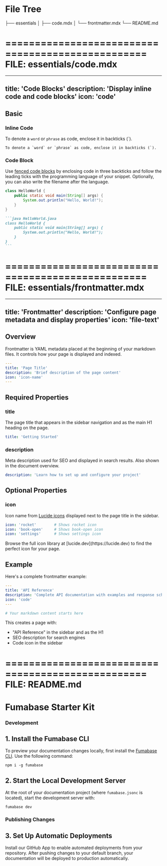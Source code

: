 # File Tree

├── essentials
│   ├── code.mdx
│   └── frontmatter.mdx
└── README.md


==================================================
FILE: essentials/code.mdx
==================================================
---
title: 'Code Blocks'
description: 'Display inline code and code blocks'
icon: 'code'
---

## Basic

### Inline Code

To denote a `word` or `phrase` as code, enclose it in backticks (`).

```
To denote a `word` or `phrase` as code, enclose it in backticks (`).
```

### Code Block

Use [fenced code blocks](https://www.markdownguide.org/extended-syntax/#fenced-code-blocks) by enclosing code in three backticks and follow the leading ticks with the programming language of your snippet. Optionally, you can also write the filename after the language.

```java HelloWorld.java
class HelloWorld {
    public static void main(String[] args) {
        System.out.println("Hello, World!");
    }
}
```

````md
```java HelloWorld.java
class HelloWorld {
    public static void main(String[] args) {
        System.out.println("Hello, World!");
    }
}
```
````



==================================================
FILE: essentials/frontmatter.mdx
==================================================
---
title: 'Frontmatter'
description: 'Configure page metadata and display properties'
icon: 'file-text'
---

## Overview

Frontmatter is YAML metadata placed at the beginning of your markdown files. It controls how your page is displayed and indexed.

```yaml
---
title: 'Page Title'
description: 'Brief description of the page content'
icon: 'icon-name'
---
```

## Required Properties

### title

The page title that appears in the sidebar navigation and as the main H1 heading on the page.

```yaml
title: 'Getting Started'
```

### description

Meta description used for SEO and displayed in search results. Also shown in the document overview.

```yaml
description: 'Learn how to set up and configure your project'
```

## Optional Properties

### icon

Icon name from [Lucide icons](https://lucide.dev) displayed next to the page title in the sidebar.

```yaml
icon: 'rocket'        # Shows rocket icon
icon: 'book-open'     # Shows book-open icon
icon: 'settings'      # Shows settings icon
```

<Tip>
Browse the full icon library at [lucide.dev](https://lucide.dev) to find the perfect icon for your page.
</Tip>

## Example

Here's a complete frontmatter example:

```yaml
---
title: 'API Reference'
description: 'Complete API documentation with examples and response schemas'
icon: 'code'
---

# Your markdown content starts here
```

This creates a page with:
- "API Reference" in the sidebar and as the H1
- SEO description for search engines
- Code icon in the sidebar



==================================================
FILE: README.md
==================================================
# Fumabase Starter Kit

### Development

## 1. Install the Fumabase CLI

To preview your documentation changes locally, first install the [Fumabase CLI](https://www.npmjs.com/package/fumabase). Use the following command:

```
npm i -g fumabase
```

## 2. Start the Local Development Server

At the root of your documentation project (where `fumabase.jsonc` is located), start the development server with:

```
fumabase dev
```

### Publishing Changes

## 3. Set Up Automatic Deployments

Install our GitHub App to enable automated deployments from your repository. After pushing changes to your default branch, your documentation will be deployed to production automatically.